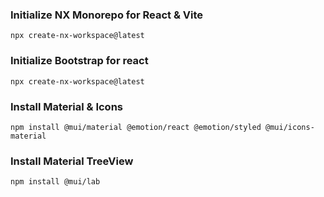 
### Initialize NX Monorepo for React & Vite

`npx create-nx-workspace@latest`

### Initialize Bootstrap for react

`npx create-nx-workspace@latest`


### Install Material & Icons

`npm install @mui/material @emotion/react @emotion/styled @mui/icons-material`


### Install Material TreeView

`npm install @mui/lab`
